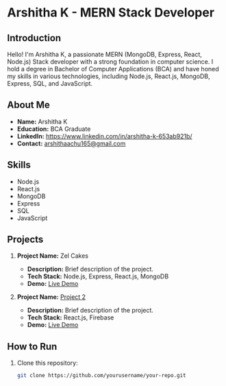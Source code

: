 # Arshitha K - MERN Stack Developer

## Introduction

Hello! I'm Arshitha K, a passionate MERN (MongoDB, Express, React, Node.js) Stack developer with a strong foundation in computer science. I hold a degree in Bachelor of Computer Applications (BCA) and have honed my skills in various technologies, including Node.js, React.js, MongoDB, Express, SQL, and JavaScript.

## About Me

- **Name:** Arshitha K
- **Education:** BCA Graduate
- **LinkedIn:** https://www.linkedin.com/in/arshitha-k-653ab921b/
- **Contact:** arshithaachu165@gmail.com

## Skills

- Node.js
- React.js
- MongoDB
- Express
- SQL
- JavaScript

## Projects

1. **Project Name:** Zel Cakes
   - **Description:** Brief description of the project.
   - **Tech Stack:** Node.js, Express, React.js, MongoDB
   - **Demo:** [Live Demo]([link_to_live_demo_if_available](https://www.linkedin.com/posts/arshitha-k-653ab921b_mongodb-expressjs-aws-activity-7081877361893273601-BAB-?utm_source=share&utm_medium=member_desktop))

2. **Project Name:** [Project 2](link_to_project2_repo)
   - **Description:** Brief description of the project.
   - **Tech Stack:** React.js, Firebase
   - **Demo:** [Live Demo](link_to_live_demo_if_available)

## How to Run

1. Clone this repository:
   ```bash
   git clone https://github.com/yourusername/your-repo.git

